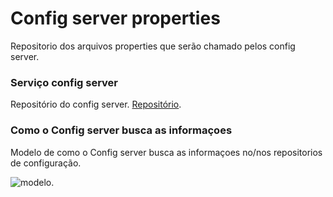 # Config server properties
Repositorio dos arquivos properties que serão chamado pelos config server.

### Serviço config server
Repositório do config server.
[Repositório](https://github.com/EduardoNofre/digital-config-service).

### Como o Config server busca as informaçoes
Modelo de como o Config server busca as informaçoes no/nos repositorios de configuração.

![modelo](https://s1.o7planning.com/en/11723/images/15380692.png).
